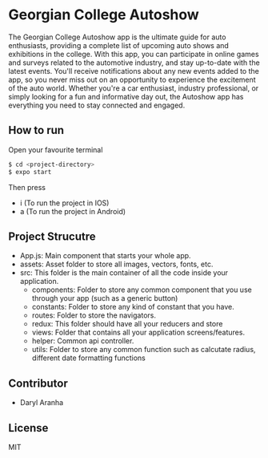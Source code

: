 # Georgian College Autoshow

The Georgian College Autoshow app is the ultimate guide for auto enthusiasts, providing a complete list of upcoming auto shows and exhibitions in the college. With this app, you can participate in online games and surveys related to the automotive industry, and stay up-to-date with the latest events. You'll receive notifications about any new events added to the app, so you never miss out on an opportunity to experience the excitement of the auto world. Whether you're a car enthusiast, industry professional, or simply looking for a fun and informative day out, the Autoshow app has everything you need to stay connected and engaged.

## How to run

Open your favourite terminal 

```sh
$ cd <project-directory>
$ expo start
```

Then press 
- i (To run the project in IOS)
- a (To run the project in Android)


## Project Strucutre

- App.js: Main component that starts your whole app.
- assets: Asset folder to store all images, vectors, fonts, etc.
- src: This folder is the main container of all the code inside your application.
    - components: Folder to store any common component that you use through your app (such as a generic button)
    - constants: Folder to store any kind of constant that you have.
    - routes: Folder to store the navigators.
    - redux: This folder should have all your reducers and store
    - views: Folder that contains all your application screens/features.
    - helper: Common api controller.
    - utils: Folder to store any common function such as calcutate radius, different date formatting functions

## Contributor
- Daryl Aranha

## License
MIT
